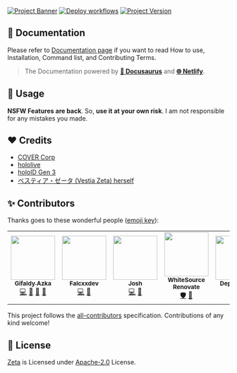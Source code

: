 [![Project Banner](https://cdn.upload.systems/uploads/WjynSr6i.png)](https://zetaa.gq)
[![Deploy workflows](https://img.shields.io/github/workflow/status/gifaldyazkaa/koyorin/%5BHeroku%5D%20Deploy?label=Deploy&logo=github%20actions&style=for-the-badge)](./.github/workflows/Deploy.yml) [![Project Version](https://img.shields.io/github/package-json/v/gifaldyazkaa/koyorin?logo=node.js&style=for-the-badge)](./package.json)

## 📄 Documentation

Please refer to [Documentation page](https://zetaa.gq) if you want to read How to use, Installation, Command list, and Contributing Terms.

> The Documentation powered by [**🦖 Docusaurus**](https://docusaurus.io) and [**🌐 Netlify**](https://netlify.com).

## 📌 Usage

**NSFW Features are back**. So, **use it at your own risk**. I am not responsible for any mistakes you made.

## ❤️ Credits

-   [COVER Corp](https://cover-corp.com/)
-   [hololive](https://www.hololive.tv)
-   [holoID Gen 3](#)
-   [ベスティア・ゼータ (Vestia Zeta) herself](https://twitter.com/vestiazeta)

## ✨ Contributors

Thanks goes to these wonderful people ([emoji key](https://allcontributors.org/docs/en/emoji-key)):

<!-- ALL-CONTRIBUTORS-LIST:START - Do not remove or modify this section -->
<!-- prettier-ignore-start -->
<!-- markdownlint-disable -->
<table>
  <tr>
    <td align="center"><a href="https://falcxxdev.ml"><img src="https://avatars.githubusercontent.com/u/68645946?v=4?s=100" width="100px;" alt=""/><br /><sub><b>Gifaldy Azka</b></sub></a><br /><a href="https://github.com/vzetaa/zeta/commits?author=gifaldyazkaa" title="Code">💻</a> <a href="#ideas-gifaldyazkaa" title="Ideas, Planning, & Feedback">🤔</a> <a href="https://github.com/vzetaa/zeta/pulls?q=is%3Apr+reviewed-by%3Agifaldyazkaa" title="Reviewed Pull Requests">👀</a> <a href="#maintenance-gifaldyazkaa" title="Maintenance">🚧</a></td>
    <td align="center"><a href="https://falcxxdev.ml"><img src="https://avatars.githubusercontent.com/u/37253794?v=4?s=100" width="100px;" alt=""/><br /><sub><b>Falcxxdev</b></sub></a><br /><a href="https://github.com/vzetaa/zeta/commits?author=Gifaldyazka" title="Code">💻</a> <a href="https://github.com/vzetaa/zeta/pulls?q=is%3Apr+reviewed-by%3AGifaldyazka" title="Reviewed Pull Requests">👀</a></td>
    <td align="center"><a href="https://github.com/jstcl"><img src="https://avatars.githubusercontent.com/u/91227737?v=4?s=100" width="100px;" alt=""/><br /><sub><b>Josh</b></sub></a><br /><a href="https://github.com/vzetaa/zeta/commits?author=jstcl" title="Code">💻</a> <a href="https://github.com/vzetaa/zeta/pulls?q=is%3Apr+reviewed-by%3Ajstcl" title="Reviewed Pull Requests">👀</a></td>
    <td align="center"><a href="https://renovate.whitesourcesoftware.com"><img src="https://avatars.githubusercontent.com/u/25180681?v=4?s=100" width="100px;" alt=""/><br /><sub><b>WhiteSource Renovate</b></sub></a><br /><a href="#security-renovate-bot" title="Security">🛡️</a> <a href="#tool-renovate-bot" title="Tools">🔧</a></td>
    <td align="center"><a href="https://github.com/features/security"><img src="https://avatars.githubusercontent.com/u/27347476?v=4?s=100" width="100px;" alt=""/><br /><sub><b>Dependabot</b></sub></a><br /><a href="#security-dependabot" title="Security">🛡️</a> <a href="#tool-dependabot" title="Tools">🔧</a></td>
    <td align="center"><a href="https://imgbot.net"><img src="https://avatars.githubusercontent.com/u/31427850?v=4?s=100" width="100px;" alt=""/><br /><sub><b>Imgbot</b></sub></a><br /><a href="#design-ImgBotApp" title="Design">🎨</a> <a href="#content-ImgBotApp" title="Content">🖋</a></td>
  </tr>
</table>

<!-- markdownlint-restore -->
<!-- prettier-ignore-end -->

<!-- ALL-CONTRIBUTORS-LIST:END -->

This project follows the [all-contributors](https://github.com/all-contributors/all-contributors) specification. Contributions of any kind welcome!

## 📃 License

[Zeta](#) is Licensed under [Apache-2.0](./LICENSE) License.
